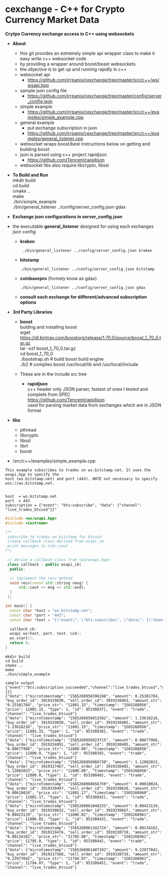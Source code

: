 # cexchange - C++ for Crypto Currency Market Data
__Crytpo Currency exchange access in C++ using websockets__

* __About__
  * this git provides an extremely simple api wrapper class to make it easy write c++ websocket code </br>
  * by providing a wrapper around  boost/beast websockets </br>
  * the objective is to get up and running rapidly in c++ </br>
  * websocket api </br>
    * https://github.com/jrrpanix/cexchange/tree/master/src/c++/ws/wsapi.hpp </br>
  * sample json config file </br>
    * https://github.com/jrrpanix/cexchange/tree/master/config/server_config.json </br>
  * simple example </br>
    * https://github.com/jrrpanix/cexchange/tree/master/src/c++/examples/simple_example.cpp </br>
  * general example </br>
    * put exchange subscription in json
    * https://github.com/jrrpanix/cexchange/tree/master/src/c++/examples/general_listener.cpp </br>
  * websocket wraps boost/best instructions below on getting and building boost </br>
  * json is parsed using c++ project rapidjson </br>
    * https://github.com/Tencent/rapidjson </br>
  * websocket libs also require libcrypto, libssl </br>

* __To Build and Run__ </br>
    mkdir build </br>
    cd build </br>
    cmake .. </br>
    make </br>
    ./bin/simple_example </br>
    ./bin/general_listener ../config/server_config.json gdax </br>

* __Exchange json configurations in server_config.json__</br>
* the executable __general_listener__ designed for using each exchanges json config</br>
  * __kraken__ </br>
    ```
     ./bin/general_listener ../config/server_config.json kraken
    ```
  * __bitstamp__ </br>
    ```
    ./bin/general_listener ../config/server_config.json bitstamp
    ``` 
  * __coinbasepro__ (formely know as gdax) </br>
    ```
    ./bin/general_listener ../config/server_config.json gdax
    ```
  * __consult each exchange for different/advanced subscription options__ </br>

* __3rd Party Libraries__

  * __boost__ </br>
    bulding and installing boost</br>
    wget https://dl.bintray.com/boostorg/release/1.70.0/source/boost_1_70_0.tar.gz  </br>
    tar -xzf boost_1_70_0.tar.gz </br>
    cd boost_1_70_0 </br>
    ./bootstrap.sh  # build boost build engine </br>
    ./b2            # complies boost /usr/local/lib and /usr/local/include </br>


  * These are in the include src tree
    * __rapidjson__ </br>
      c++ header only JSON parser, fastest of ones I tested and complete from SPEC</br>
      https://github.com/Tencent/rapidjson </br>
      used for parsing market data from exchanges which are in JSON format </br>


* __libs__ </br>
  * pthread </br>
  * libcrypto </br>
  * libssl </br>
  * librt </br>
  * boost </br>


* /src/c++/examples/simple_example.cpp </br>

```
This example subscribes to trades on ws.bitstamp.net. It uses the wsapi.hpp to specify the
host (ws.bitstamp.net) and port (443). NOTE not necessary to specify wss://ws.bitstamp.net.


host  = ws.bitstamp.net
port  = 443 
subscription = {"event": "bts:subscribe", "data": {"channel": "live_trades_btcusd"}}"

```
```c++
#include <ws/wsapi.hpp>
#include <iostream>

/**
 subscribe to trades on bitstamp for btcusd
 create callback class derived from wsapi_cb
 print messages to std::cout
**/

 // derive a callback class from <ws/wsapi.hpp>
 class callback : public wsapi_cb{
  public:

  // implement the recv method
  void recv(const std::string &msg) {
      std::cout << msg << std::endl;
  } 
 };

int main() {
  const char *host = "ws.bitstamp.net";
  const char *port = "443";
  const char *text = "{\"event\": \"bts:subscribe\", \"data\": {\"channel\": \"live_trades_btcusd\"}}";

  callback cb;
  wsapi ws(host, port, text, &cb);
  ws.start();
  return 0;
}

```
```
mkdir build
cd build
cmake ..
make
./bin/simple_example

sample output
{"event":"bts:subscription_succeeded","channel":"live_trades_btcusd","data":{}}
{"data": {"microtimestamp": "1565268956596198", "amount": 0.25381784, "buy_order_id": 3919329830, "sell_order_id": 3919330463, "amount_str": "0.25381784", "price_str": "11801.15", "timestamp": "1565268956", "price": 11801.15, "type": 1, "id": 95330837}, "event": "trade", "channel": "live_trades_btcusd"}
{"data": {"microtimestamp": "1565268956812582", "amount": 1.33618216, "buy_order_id": 3919329830, "sell_order_id": 3919330485, "amount_str": "1.33618216", "price_str": "11801.15", "timestamp": "1565268956", "price": 11801.15, "type": 1, "id": 95330838}, "event": "trade", "channel": "live_trades_btcusd"}
{"data": {"microtimestamp": "1565268956923715", "amount": 0.00677966, "buy_order_id": 3919224891, "sell_order_id": 3919330485, "amount_str": "0.00677966", "price_str": "11800.00", "timestamp": "1565268956", "price": 11800.0, "type": 1, "id": 95330839}, "event": "trade", "channel": "live_trades_btcusd"}
{"data": {"microtimestamp": "1565268956986730", "amount": 1.12802033, "buy_order_id": 3919327467, "sell_order_id": 3919330485, "amount_str": "1.12802033", "price_str": "11800.00", "timestamp": "1565268956", "price": 11800.0, "type": 1, "id": 95330840}, "event": "trade", "channel": "live_trades_btcusd"}
{"data": {"microtimestamp": "1565268960656759", "amount": 0.00610024, "buy_order_id": 3919330497, "sell_order_id": 3919330626, "amount_str": "0.00610024", "price_str": "11801.17", "timestamp": "1565268960", "price": 11801.17, "type": 1, "id": 95330842}, "event": "trade", "channel": "live_trades_btcusd"}
{"data": {"microtimestamp": "1565268961048255", "amount": 0.00423119, "buy_order_id": 3919330632, "sell_order_id": 3919330667, "amount_str": "0.00423119", "price_str": "11806.02", "timestamp": "1565268961", "price": 11806.02, "type": 1, "id": 95330843}, "event": "trade", "channel": "live_trades_btcusd"}
{"data": {"microtimestamp": "1565268961342724", "amount": 0.00134182, "buy_order_id": 3919219476, "sell_order_id": 3919330719, "amount_str": "0.00134182", "price_str": "11795.00", "timestamp": "1565268961", "price": 11795.0, "type": 1, "id": 95330844}, "event": "trade", "channel": "live_trades_btcusd"}
{"data": {"microtimestamp": "1565268961407192", "amount": 9.22977042, "buy_order_id": 3919217568, "sell_order_id": 3919330719, "amount_str": "9.22977042", "price_str": "11794.07", "timestamp": "1565268961", "price": 11794.07, "type": 1, "id": 95330845}, "event": "trade", "channel": "live_trades_btcusd"}
```






